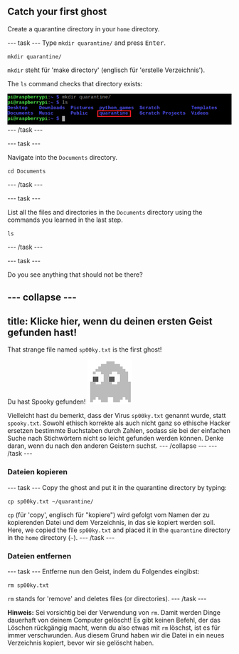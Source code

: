## Catch your first ghost

Create a quarantine directory in your `home` directory.

\--- task \--- Type `mkdir quarantine/` and press <kbd>Enter</kbd>.

    mkdir quarantine/
    

`mkdir` steht für 'make directory' (englisch für 'erstelle Verzeichnis').

The `ls` command checks that directory exists:

![MKDIR Befehl](images/mkdircommand.png) \--- /task \---

\--- task \---

Navigate into the `Documents` directory.

    cd Documents
    

\--- /task \---

\--- task \---

List all the files and directories in the `Documents` directory using the commands you learned in the last step.

    ls
    

\--- /task \---

\--- task \---

Do you see anything that should not be there?

## \--- collapse \---

## title: Klicke hier, wenn du deinen ersten Geist gefunden hast!

That strange file named `sp00ky.txt` is the first ghost!

Du hast Spooky gefunden! ![Der Geist Spooky](images/ghostspooky.png)

Vielleicht hast du bemerkt, dass der Virus `sp00ky.txt` genannt wurde, statt `spooky.txt`. Sowohl ethisch korrekte als auch nicht ganz so ethische Hacker ersetzen bestimmte Buchstaben durch Zahlen, sodass sie bei der einfachen Suche nach Stichwörtern nicht so leicht gefunden werden können. Denke daran, wenn du nach den anderen Geistern suchst. \--- /collapse \--- \--- /task \---

### Dateien kopieren

\--- task \--- Copy the ghost and put it in the quarantine directory by typing:

    cp sp00ky.txt ~/quarantine/
    

`cp` (für 'copy', englisch für "kopiere") wird gefolgt vom Namen der zu kopierenden Datei und dem Verzeichnis, in das sie kopiert werden soll. Here, we copied the file `sp00ky.txt` and placed it in the `quarantine` directory in the `home` directory (`~`). \--- /task \---

### Dateien entfernen

\--- task \--- Entferne nun den Geist, indem du Folgendes eingibst:

    rm sp00ky.txt
    

`rm` stands for 'remove' and deletes files (or directories). \--- /task \---

**Hinweis:** Sei vorsichtig bei der Verwendung von `rm`. Damit werden Dinge dauerhaft von deinem Computer gelöscht! Es gibt keinen Befehl, der das Löschen rückgängig macht, wenn du also etwas mit `rm` löschst, ist es für immer verschwunden. Aus diesem Grund haben wir die Datei in ein neues Verzeichnis kopiert, bevor wir sie gelöscht haben.